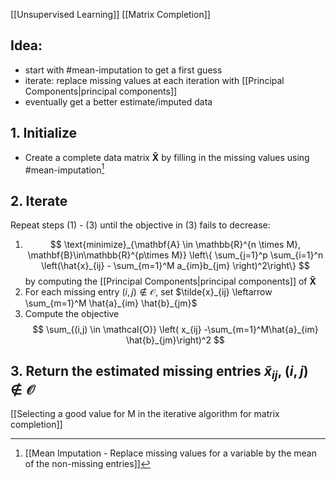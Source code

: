 [[Unsupervised Learning]] [[Matrix Completion]]

## Idea:
- start with #mean-imputation to get a first guess
- iterate: replace missing values at each iteration with [[Principal Components|principal components]]
- eventually get a better estimate/imputed data

## 1. Initialize

- Create a complete data matrix $\mathbf{\tilde{X}}$ by filling in the missing values using #mean-imputation[^1]

## 2. Iterate

Repeat steps (1) - (3) until the objective in (3) fails to decrease:

1. $$
   \text{minimize}_{\mathbf{A} \in \mathbb{R}^{n \times M}, \mathbf{B}\in\mathbb{R}^{p\times M}} \left\{ \sum_{j=1}^p \sum_{i=1}^n \left(\hat{x}_{ij} - \sum_{m=1}^M a_{im}b_{jm} \right)^2\right\}
   $$by computing the [[Principal Components|principal components]] of $\mathbf{\tilde{X}}$
2. For each missing entry $(i,j) \notin \mathcal{O}$, set $\tilde{x}_{ij} \leftarrow \sum_{m=1}^M \hat{a}_{im} \hat{b}_{jm}$
3. Compute the objective$$
   \sum_{(i,j) \in \mathcal{O}} \left( x_{ij} -\sum_{m=1}^M\hat{a}_{im} \hat{b}_{jm}\right)^2
   $$
## 3. Return the estimated missing entries $\tilde{x}_{ij}$, $(i,j)\notin\mathcal{O}$

[[Selecting a good value for M in the iterative algorithm for matrix completion]]



[^1]: [[Mean Imputation - Replace missing values for a variable by the mean of the non-missing entries]]